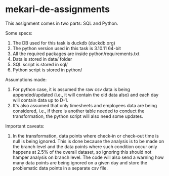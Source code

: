 # mekari-de-assignments

This assignment comes in two parts: SQL and Python.

Some specs:
1. The DB used for this task is duckdb (duckdb.org)
2. The python version used in this task is 3.10.11 64-bit
3. All the required packages are inside python/requirements.txt
4. Data is stored in data/ folder
5. SQL script is stored in sql/
6. Python script is stored in python/


Assumptions made:
1. For python case, it is assumed the raw csv data is being appended/updated (i.e., it will contain the old data also) and each day will contain data up to D-1.
2. It's also assumed that only timesheets and employees data are being considered, i.e., if there is another table needed to conduct the transformation, the python script will also need some updates.

Important caveats:
1. In the transformation, data points where check-in or check-out time is null is being ignored. This is done because the analysis is to be made on the branch level and the data points where such condition occur only happens at 2.5% of the overall dataset, so ignoring this should not hamper analysis on branch level. The code will also send a warning how many data points are being ignored on a given day and store the problematic data points in a separate csv file.
